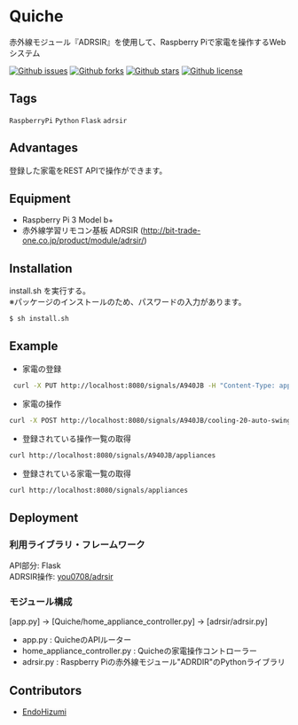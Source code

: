 # Quiche

赤外線モジュール『ADRSIR』を使用して、Raspberry Piで家電を操作するWebシステム

[![Github issues](https://img.shields.io/github/issues/EndoHizumi/Quiche)](https://github.com/EndoHizumi/Quiche/issues)
[![Github forks](https://img.shields.io/github/forks/EndoHizumi/Quiche)](https://github.com/EndoHizumi/Quiche/network/members)
[![Github stars](https://img.shields.io/github/stars/EndoHizumi/Quiche)](https://github.com/EndoHizumi/Quiche/stargazers)
[![Github license](https://img.shields.io/github/license/EndoHizumi/Quiche)](https://github.com/EndoHizumi/Quiche/)

## Tags

`RaspberryPi` `Python` `Flask` `adrsir`

## Advantages

登録した家電をREST APIで操作ができます。

## Equipment

- Raspberry Pi 3 Model b+
- 赤外線学習リモコン基板 ADRSIR (http://bit-trade-one.co.jp/product/module/adrsir/)

## Installation

install.sh を実行する。  
※パッケージのインストールのため、パスワードの入力があります。  

```bash
$ sh install.sh
```

## Example

- 家電の登録

```bash
 curl -X PUT http://localhost:8080/signals/A940JB -H "Content-Type: application/json" --data '{"type":"ir", "button_no_list":"[0]", "action_names":"['cooling-20-auto-swing']"}'
```

- 家電の操作

```bash
curl -X POST http://localhost:8080/signals/A940JB/cooling-20-auto-swing
```

- 登録されている操作一覧の取得

```bash
curl http://localhost:8080/signals/A940JB/appliances
```

- 登録されている家電一覧の取得

```bash
curl http://localhost:8080/signals/appliances

```

## Deployment

### 利用ライブラリ・フレームワーク

API部分: Flask  
ADRSIR操作: [you0708/adrsir](https://github.com/you0708/adrsir)

### モジュール構成

 [app.py] -> [Quiche/home_appliance_controller.py] -> [adrsir/adrsir.py]

- app.py : QuicheのAPIルーター
- home_appliance_controller.py : Quicheの家電操作コントローラー
- adrsir.py : Raspberry Piの赤外線モジュール"ADRDIR"のPythonライブラリ

## Contributors

- [EndoHizumi](https://github.com/EndoHizumi)
